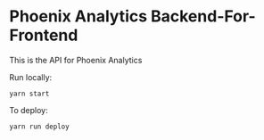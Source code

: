 # Phoenix Analytics Backend-For-Frontend 

This is the API for Phoenix Analytics


Run locally:

`yarn start`


To deploy:

`yarn run deploy`
